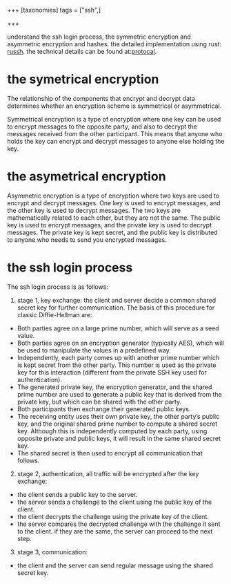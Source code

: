 +++
[taxonomies]
tags = ["ssh",]

+++

understand the ssh login process, the symmetric encryption and asymmetric encryption and hashes.
the detailed implementation using rust: [russh](@/posts/ssh/russh.md).
the technical details can be found at:[protocal](@/posts/ssh/ssh.md).

# the symetrical encryption
The relationship of the components that encrypt and decrypt data determines whether an encryption scheme is symmetrical or asymmetrical.

Symmetrical encryption is a type of encryption where one key can be used to encrypt messages to the opposite party, and also to decrypt the messages received from the other participant. This means that anyone who holds the key can encrypt and decrypt messages to anyone else holding the key.

# the asymetrical encryption
Asymmetric encryption is a type of encryption where two keys are used to encrypt and decrypt messages. One key is used to encrypt messages, and the other key is used to decrypt messages. The two keys are mathematically related to each other, but they are not the same. The public key is used to encrypt messages, and the private key is used to decrypt messages. The private key is kept secret, and the public key is distributed to anyone who needs to send you encrypted messages.

# the ssh login process
The ssh login process is as follows:
1. stage 1, key exchange: the client and server decide a common shared secret key for further communication.
The basis of this procedure for classic Diffie-Hellman are:
  - Both parties agree on a large prime number, which will serve as a seed value.
  - Both parties agree on an encryption generator (typically AES), which will be used to manipulate the values in a predefined way.
  - Independently, each party comes up with another prime number which is kept secret from the other party. This number is used as the private key for this interaction (different from the private SSH key used for authentication).
  - The generated private key, the encryption generator, and the shared prime number are used to generate a public key that is derived from the private key, but which can be shared with the other party.
  - Both participants then exchange their generated public keys.
  - The receiving entity uses their own private key, the other party’s public key, and the original shared prime number to compute a shared secret key. Although this is independently computed by each party, using opposite private and public keys, it will result in the same shared secret key.
  - The shared secret is then used to encrypt all communication that follows.
2. stage 2, authentication, all traffic will be encrypted after the key exchange: 
  - the client sends a public key to the server.
  - the server sends a challenge to the client using the public key of the client.
  - the client decrypts the challenge using the private key of the client.
  - the server compares the decrypted challenge with the challenge it sent to the client. if they are the same, the server can proceed to the next step.
3. stage 3, communication:
  - the client and the server can send regular message using the shared secret key.

